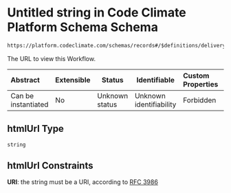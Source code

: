 # Untitled string in Code Climate Platform Schema Schema

```txt
https://platform.codeclimate.com/schemas/records#/$definitions/deliveryWorkflow/properties/attributes/properties/htmlUrl
```

The URL to view this Workflow.


| Abstract            | Extensible | Status         | Identifiable            | Custom Properties | Additional Properties | Access Restrictions | Defined In                                            |
| :------------------ | ---------- | -------------- | ----------------------- | :---------------- | --------------------- | ------------------- | ----------------------------------------------------- |
| Can be instantiated | No         | Unknown status | Unknown identifiability | Forbidden         | Allowed               | none                | [records.json\*](records.json "open original schema") |

## htmlUrl Type

`string`

## htmlUrl Constraints

**URI**: the string must be a URI, according to [RFC 3986](https://tools.ietf.org/html/rfc4291 "check the specification")
